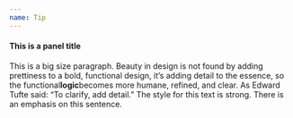 ```yaml
---
name: Tip
---
```

<div class="ui-panel">
    <div class="panel__title">
        <h4>This is a panel title</h4>
    </div>
    <div class="panel__body">
        <p>This is a big size paragraph. Beauty in design is not found by adding prettiness to a bold, functional design, it’s adding detail to the essence, so the functional<strong>logic</strong>becomes more humane, refined, and clear. As Edward Tufte said:
            “To clarify, add detail.” The style for this text is strong. There is an emphasis on this sentence.</p>
    </div>
</div>